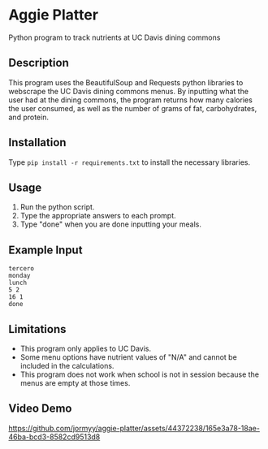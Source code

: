 # Aggie Platter
Python program to track nutrients at UC Davis dining commons

## Description
This program uses the BeautifulSoup and Requests python libraries to webscrape the UC Davis dining commons menus. By inputting what the user had at the dining commons, the program returns how many calories the user
consumed, as well as the number of grams of fat, carbohydrates, and protein.

## Installation
Type ```pip install -r requirements.txt``` to install the necessary libraries.

## Usage
1. Run the python script.
2. Type the appropriate answers to each prompt.
3. Type "done" when you are done inputting your meals.

## Example Input
`tercero`</br>
`monday`</br>
`lunch`</br>
`5 2`</br>
`16 1`</br>
`done`

## Limitations
- This program only applies to UC Davis.
- Some menu options have nutrient values of "N/A" and cannot be included in the calculations.
- This program does not work when school is not in session because the menus are empty at those times.

## Video Demo
https://github.com/jormyy/aggie-platter/assets/44372238/165e3a78-18ae-46ba-bcd3-8582cd9513d8
